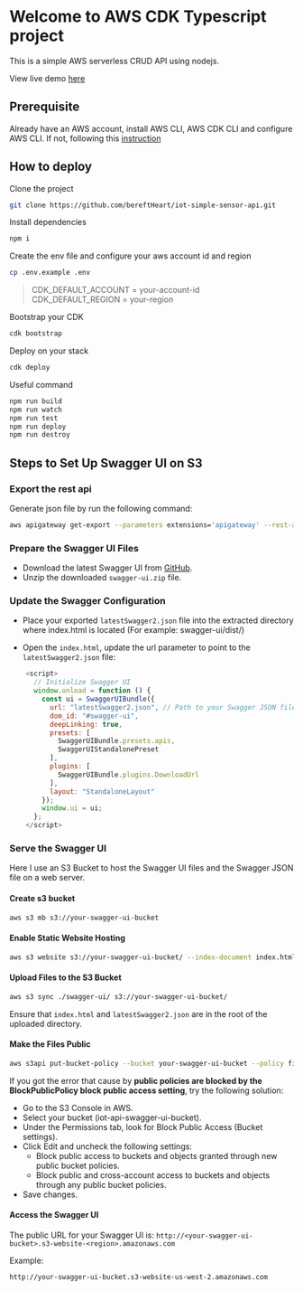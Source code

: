 # Welcome to AWS CDK Typescript project

This is a simple AWS serverless CRUD API using nodejs.

View live demo [here](https://iot-api-swagger-ui-bucket.s3.ap-northeast-3.amazonaws.com/index.html)

## Prerequisite

Already have an AWS account, install AWS CLI, AWS CDK CLI and configure AWS CLI. 
If not, following this [instruction](https://docs.aws.amazon.com/cdk/v2/guide/getting_started.html)

## How to deploy

Clone the project

```sh
git clone https://github.com/bereftHeart/iot-simple-sensor-api.git
```

Install dependencies

```sh
npm i
```

Create the env file and configure your aws account id and region

```sh
cp .env.example .env
```

> CDK_DEFAULT_ACCOUNT = your-account-id \
> CDK_DEFAULT_REGION = your-region

Bootstrap your CDK

```sh
cdk bootstrap
```

Deploy on your stack

```sh
cdk deploy
```

Useful command

```sh
npm run build
npm run watch
npm run test
npm run deploy
npm run destroy
```

## Steps to Set Up Swagger UI on S3

### Export the rest api

Generate json file by run the following command:

```sh
aws apigateway get-export --parameters extensions='apigateway' --rest-api-id <your-api-id> --stage-name prod --export-type swagger latestSwagger2.json
```

### Prepare the Swagger UI Files

- Download the latest Swagger UI from [GitHub](https://github.com/swagger-api/swagger-ui/releases).
- Unzip the downloaded `swagger-ui.zip` file.

### Update the Swagger Configuration

- Place your exported `latestSwagger2.json` file into the extracted directory where index.html is located (For example: swagger-ui/dist/)

- Open the `index.html`, update the url parameter to point to the `latestSwagger2.json` file:

```js
    <script>
      // Initialize Swagger UI
      window.onload = function () {
        const ui = SwaggerUIBundle({
          url: "latestSwagger2.json", // Path to your Swagger JSON file
          dom_id: "#swagger-ui",
          deepLinking: true,
          presets: [
            SwaggerUIBundle.presets.apis,
            SwaggerUIStandalonePreset
          ],
          plugins: [
            SwaggerUIBundle.plugins.DownloadUrl
          ],
          layout: "StandaloneLayout"
        });
        window.ui = ui;
      };
    </script>
```

### Serve the Swagger UI

Here I use an S3 Bucket to host the Swagger UI files and the Swagger JSON file on a web server.

#### Create s3 bucket

```sh
aws s3 mb s3://your-swagger-ui-bucket
```

#### Enable Static Website Hosting

```sh
aws s3 website s3://your-swagger-ui-bucket/ --index-document index.html --error-document error.html
```

#### Upload Files to the S3 Bucket

```sh
aws s3 sync ./swagger-ui/ s3://your-swagger-ui-bucket/
```

Ensure that `index.html` and `latestSwagger2.json` are in the root of the uploaded directory.

#### Make the Files Public

```sh
aws s3api put-bucket-policy --bucket your-swagger-ui-bucket --policy file://bucket-policy.json
```

If you got the error that cause by **public policies are blocked by the BlockPublicPolicy block public access setting**, try the following solution:

- Go to the S3 Console in AWS.
- Select your bucket (iot-api-swagger-ui-bucket).
- Under the Permissions tab, look for Block Public Access (Bucket settings).
- Click Edit and uncheck the following settings:
  - Block public access to buckets and objects granted through new public bucket policies.
  - Block public and cross-account access to buckets and objects through any public bucket policies.
- Save changes.

#### Access the Swagger UI

The public URL for your Swagger UI is:
`http://<your-swagger-ui-bucket>.s3-website-<region>.amazonaws.com`

Example:

```plaintext
http://your-swagger-ui-bucket.s3-website-us-west-2.amazonaws.com
```
